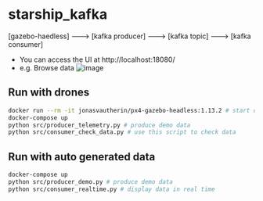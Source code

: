 # starship_kafka   
 [gazebo-haedless]  --->  [kafka producer]  --->  [kafka topic]  --->  [kafka consumer]

 - You can access the UI at http://localhost:18080/
 - e.g. Browse data 
 ![image](https://github.com/neilvaltec/starship_kafka/assets/133841195/c95fdc0b-b981-4088-8e82-de69a2f2b478)


## Run with drones
```sh
docker run --rm -it jonasvautherin/px4-gazebo-headless:1.13.2 # start drone simulator
docker-compose up
python src/producer_telemetry.py # produce demo data
python src/consumer_check_data.py # use this script to check data
```

## Run with auto generated data
```sh
docker-compose up
python src/producer_demo.py # produce demo data
python src/consumer_realtime.py # display data in real time
```
